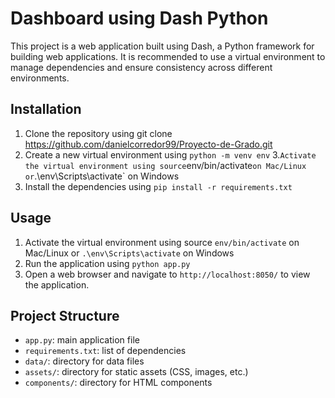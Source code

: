 
# Dashboard using Dash Python


This project is a web application built using Dash, a Python framework for building web applications. It is recommended to use a virtual environment to manage dependencies and ensure consistency across different environments.

## Installation
1. Clone the repository using git clone <https://github.com/danielcorredor99/Proyecto-de-Grado.git>
2. Create a new virtual environment using `python -m venv env`
3.` Activate the virtual environment using source `env/bin/activate` on Mac/Linux or `.\env\Scripts\activate` on Windows
4. Install the dependencies using `pip install -r requirements.txt`

## Usage
1. Activate the virtual environment using source `env/bin/activate` on Mac/Linux or `.\env\Scripts\activate` on Windows
2. Run the application using `python app.py`
3. Open a web browser and navigate to `http://localhost:8050/` to view the application.

## Project Structure
- `app.py`: main application file
- `requirements.txt`: list of dependencies
- `data/`: directory for data files
- `assets/`: directory for static assets (CSS, images, etc.)
- `components/`: directory for HTML components



